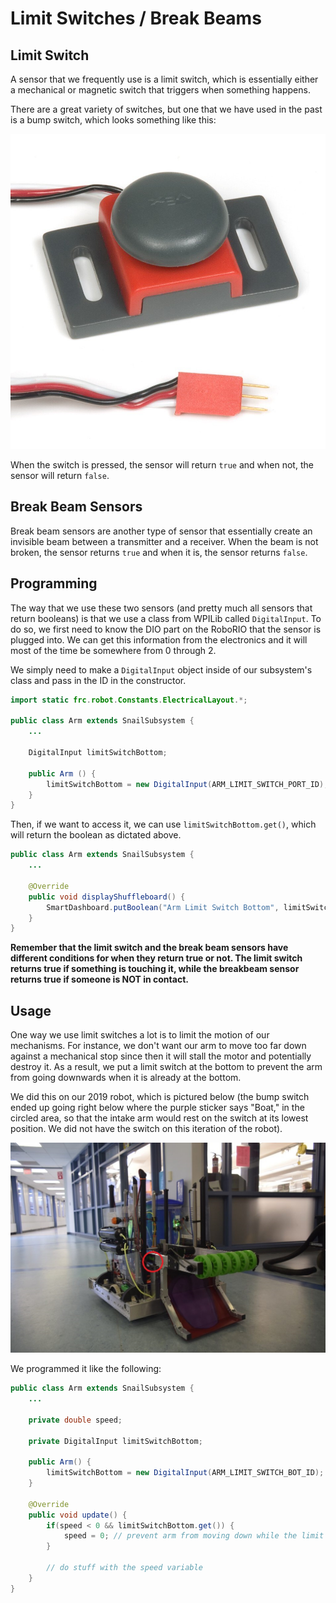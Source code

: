 # Limit Switches / Break Beams

## Limit Switch

A sensor that we frequently use is a limit switch, which is essentially either a mechanical or magnetic switch that triggers when something happens.

There are a great variety of switches, but one that we have used in the past is a bump switch, which looks something like this:

![VEX Bump Switch](img/bumpswitch.jpg ':size=300x300')

When the switch is pressed, the sensor will return `true` and when not, the sensor will return `false`.

## Break Beam Sensors

Break beam sensors are another type of sensor that essentially create an invisible beam between a transmitter and a receiver. When the beam is not broken, the sensor returns `true` and when it is, the sensor returns `false`.

## Programming

The way that we use these two sensors (and pretty much all sensors that return booleans) is that we use a class from WPILib called `DigitalInput`. To do so, we first need to know the DIO part on the RoboRIO that the sensor is plugged into. We can get this information from the electronics and it will most of the time be somewhere from 0 through 2.

We simply need to make a `DigitalInput` object inside of our subsystem's class and pass in the ID in the constructor.

```java
import static frc.robot.Constants.ElectricalLayout.*;

public class Arm extends SnailSubsystem {
    ...

    DigitalInput limitSwitchBottom;

    public Arm () {
        limitSwitchBottom = new DigitalInput(ARM_LIMIT_SWITCH_PORT_ID); // port defined in Constants
    }
}
```

Then, if we want to access it, we can use `limitSwitchBottom.get()`, which will return the boolean as dictated above.

```java
public class Arm extends SnailSubsystem {
    ...

    @Override
    public void displayShuffleboard() {
        SmartDashboard.putBoolean("Arm Limit Switch Bottom", limitSwitchBottom.get());
    }
}
```

**Remember that the limit switch and the break beam sensors have different conditions for when they return true or not. The limit switch returns true if something is touching it, while the breakbeam sensor returns true if someone is NOT in contact.**

## Usage

One way we use limit switches a lot is to limit the motion of our mechanisms. For instance, we don't want our arm to move too far down against a mechanical stop since then it will stall the motor and potentially destroy it. As a result, we put a limit switch at the bottom to prevent the arm from going downwards when it is already at the bottom.

We did this on our 2019 robot, which is pictured below (the bump switch ended up going right below where the purple sticker says "Boat," in the circled area, so that the intake arm would rest on the switch at its lowest position. We did not have the switch on this iteration of the robot).

![2019 Robot](img/2019robot.jpg ':size=900x600')

We programmed it like the following:

```java
public class Arm extends SnailSubsystem {
    ...

    private double speed;

    private DigitalInput limitSwitchBottom;

    public Arm() {
        limitSwitchBottom = new DigitalInput(ARM_LIMIT_SWITCH_BOT_ID);
    }

    @Override
    public void update() {
        if(speed < 0 && limitSwitchBottom.get()) {
            speed = 0; // prevent arm from moving down while the limit switch is pressed
        }

        // do stuff with the speed variable
    }
}
```
